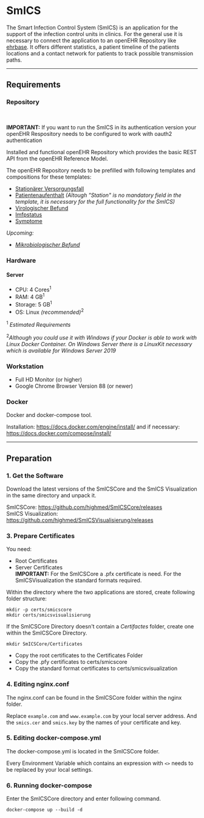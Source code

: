 # SmICS

The Smart Infection Control System (SmICS) is an application for the support of the infection control units in clinics. For the general use it is necessary to connect the application to an openEHR Repository like [ehrbase](https://github.com/ehrbase/ehrbase). It offers different statistics, a patient timeline of the patients locations and a contact network for patients to track possible transmission paths. 

___
## Requirements

### Repository

<br>

**IMPORTANT:** If you want to run the SmICS in its authentication version your openEHR Respository needs to be configured to work with oauth2 authentication


Installed and functional openEHR Repository which provides the basic REST API from the openEHR Reference Model.

The openEHR Repository needs to be prefilled with following templates and compositions for these templates:

- [Stationärer Versorgungsfall](https://ckm.highmed.org/ckm/templates/1246.169.620)
- [Patientenaufenthalt](https://ckm.highmed.org/ckm/templates/1246.169.590) *(Altough "Station" is no mandatory field in the template, it is necessary for the full functionality for the SmICS)*
- [Virologischer Befund](https://ckm.highmed.org/ckm/templates/1246.169.636)
- [Imfpstatus](https://ckm.highmed.org/ckm/templates/1246.169.1187)
- [Symptome](https://ckm.highmed.org/ckm/templates/1246.169.1109)

*Upcoming:*
- *[Mikrobiologischer Befund](https://ckm.highmed.org/ckm/templates/1246.169.69)*

### Hardware

#### Server 
- CPU: 4 Cores<sup>1</sup> 
- RAM: 4 GB<sup>1</sup> 
- Storage: 5 GB<sup>1</sup> 
- OS: Linux *(recommended)*<sup>2</sup> 

<sup>1</sup> *Estimated Requirements*

<sup>2</sup>*Although you could use it with Windows if your Docker is able to work with Linux Docker Container. On Windows Server there is a LinuxKit necessary which is available for Windows Server 2019*

### Workstation
- Full HD Monitor (or higher)
- Google Chrome Browser Version 88 (or newer)

### Docker

Docker and docker-compose tool. 

Installation: https://docs.docker.com/engine/install/ and if necessary: https://docs.docker.com/compose/install/

___
## Preparation

### 1. Get the Software

Download the latest versions of the SmICSCore and the SmICS Visualization in the same directory and unpack it.

SmICSCore: https://github.com/highmed/SmICSCore/releases <br>
SmICS Visualization: https://github.com/highmed/SmICSVisualisierung/releases

### 3. Prepare Certificates

You need:
<ul>
<li>Root Certificates</li>
<li>Server Certificates</li>
<b>IMPORTANT:</b> For the SmICSCore a .pfx certificate is need. For the SmICSVisualization the standard formats required. 
</ul>

Within the directory where the two applications are stored, create following folder structure:

```
mkdir -p certs/smicscore
mkdir certs/smicsvisualisierung
```

If the SmICSCore Directory doesn't contain a <i>Certifactes</i> folder, create one within the SmICSCore Directory.
```
mkdir SmICSCore/Certificates
```

<ul>
<li>Copy the root certificates to the Certificates Folder</li>
<li>Copy the .pfy certificates to certs/smicscore</li>
<li>Copy the standard format certificates to certs/smicsvisualization</li>
</ul>

### 4. Editing nginx.conf

The nginx.conf can be found in the SmICSCore folder within the nginx folder. 

Replace ```example.com``` and ```www.example.com``` by your local server address. And the ```smics.cer``` and ```smics.key```  by the names of your certificate and key.

### 5. Editing docker-compose.yml

The docker-compose.yml is located in the SmICSCore folder.

Every Environment Variable which contains an expression with ```<>``` needs to be replaced by your local settings.

### 6. Running docker-compose

Enter the SmICSCore directory and enter following command. 

```
docker-compose up --build -d
```

